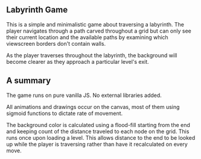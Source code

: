 ## Labyrinth Game

This is a simple and minimalistic game about traversing a labyrinth. The player navigates through a path carved throughout a grid but can only see their current location and the available paths by examining which viewscreen borders don't contain walls.

As the player traverses throughout the labyrinth, the background will become clearer as they approach a particular level's exit.

## A summary

The game runs on pure vanilla JS. No external libraries added.

All animations and drawings occur on the canvas, most of them using sigmoid functions to dictate rate of movement.

The background color is calculated using a flood-fill starting from the end and keeping count of the distance traveled to each node on the grid. This runs once upon loading a level. This allows distance to the end to be looked up while the player is traversing rather than have it recalculated on every move.